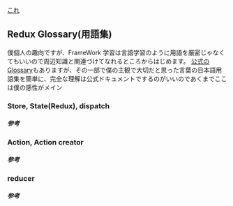 [これ](https://qiita.com/KoheiAsano/items/3e867393c3c73a48b4cf)



## Redux Glossary(用語集)
僕個人の趣向ですが、FrameWork
学習は言語学習のように用語を厳密じゃなくてもいいので周辺知識と関連づけてなれるところからはじめます。
[公式のGlossary](https://reactjs.org/docs/glossary.html)もありますが、その一部で僕の主観で大切だと思った言葉の日本語用語集を簡単に、完全な理解は公式ドキュメントでするのがいいのであくまでここは僕の感性がメイン






### Store, State(Redux), dispatch



##### 参考

### Action, Action creator


##### 参考



### reducer



##### 参考
